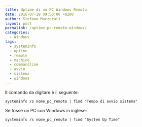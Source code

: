 ```yaml
---
title: Uptime di un PC Windows Remoto
date: 2016-07-19 09:50:00 +0200
author: Stefano Marzorati
layout: post
permalink: /uptime-pc-remoto-windows/
categories:
  - Windows
tags:
  - systeminfo
  - uptime
  - remote
  - machine
  - commandline
  - avvio
  - sistema
  - windows
---
```

Il comando da digitare è il seguente:   

	systeminfo /s nome_pc_remoto | find "Tempo di avvio sistema"

Se fosse un PC con Windows in inglese:   

	systeminfo /s nome_pc_remoto | find "System Up Time"